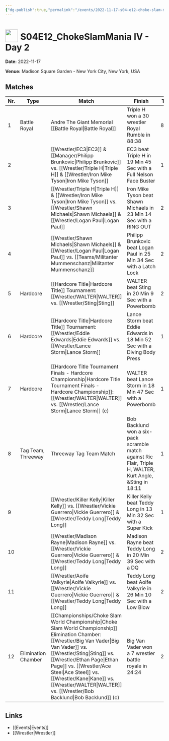 ```yaml
---
{"dg-publish":true,"permalink":"/events/2022-11-17-s04-e12-choke-slam-mania-iv-day-2/","title":"S04E12_ChokeSlamMania IV - Day 2","noteIcon":"","created":"2025-09-01T21:42:43.558+02:00"}
---
```



# <img src="z_Images/ChokeSlam.png" width="40" style="vertical-align:bottom; margin-right:8px;">**S04E12_ChokeSlamMania IV - Day 2**

**Date:** 2022-11-17

**Venue:** Madison Square Garden - New York City, New York, USA

## Matches

| Nr. | Type | Match | Finish | Time | Rating | Score |
|-----|------|-------|--------|------|--------|-------|
| 1 | Battle Royal | Andre The Giant Memorial [[Battle Royal\|Battle Royal]] | Triple H won a 30 wrestler Royal Rumble in  88:38 | 88:38 | ★★★★1/2 | 95 |
| 2 |  | [[Wrestler/EC3\|EC3]] & [[Manager/Philipp Brunkovic\|Philipp Brunkovic]] vs. [[Wrestler/Triple H\|Triple H]] & [[Wrestler/Iron Mike Tyson\|Iron Mike Tyson]] | EC3 beat Triple H in 19 Min 45 Sec with a Full Nelson Face Buster | 19:45 | ★★★★1/2 | 94 |
| 3 |  | [[Wrestler/Triple H\|Triple H]] & [[Wrestler/Iron Mike Tyson\|Iron Mike Tyson]] vs. [[Wrestler/Shawn Michaels\|Shawn Michaels]] & [[Wrestler/Logan Paul\|Logan Paul]] | Iron Mike Tyson beat Shawn Michaels in 23 Min 14 Sec with a RING OUT | 23:14 | ★★★★1/4 | 89 |
| 4 |  | [[Wrestler/Shawn Michaels\|Shawn Michaels]] & [[Wrestler/Logan Paul\|Logan Paul]] vs. [[Teams/Militanter Mummenschanz\|Militanter Mummenschanz]] | Philipp Brunkovic beat Logan Paul in 25 Min 34 Sec with a Latch Lock | 25:34 | ★★★★1/4 | 91 |
| 5 | Hardcore | [[Hardcore Title\|Hardcore Title]] Tournament: [[Wrestler/WALTER\|WALTER]] vs. [[Wrestler/Sting\|Sting]] | WALTER beat Sting in 20 Min 9 Sec with a Powerbomb | 20:09 | ★★★★1/2 | 95 |
| 6 | Hardcore | [[Hardcore Title\|Hardcore Title]] Tournament: [[Wrestler/Eddie Edwards\|Eddie Edwards]] vs. [[Wrestler/Lance Storm\|Lance Storm]] | Lance Storm beat Eddie Edwards in 18 Min 52 Sec with a Diving Body Press | 18:52 | ★★★1/2 | 79 |
| 7 | Hardcore | [[Hardcore Title Tournament Finals - Hardcore Championship\|Hardcore Title Tournament Finals - Hardcore Championship]]: [[Wrestler/WALTER\|WALTER]] vs. [[Wrestler/Lance Storm\|Lance Storm]] (c) | WALTER beat Lance Storm in 18 Min 47 Sec with a Powerbomb | 18:47 | ★★★★★ | 100 |
| 8 | Tag Team, Threeway | Threeway Tag Team Match | Bob Backlund won a six-pack scramble match against Ric Flair, Triple H, WALTER, Kurt Angle, &Sting in  18:11 | 18:11 | ★★★★1/2 | 92 |
| 9 |  | [[Wrestler/Killer Kelly\|Killer Kelly]] vs. [[Wrestler/Vickie Guerrero\|Vickie Guerrero]] & [[Wrestler/Teddy Long\|Teddy Long]] | Killer Kelly beat Teddy Long in 13 Min 32 Sec with a Super Kick | 13:32 | ★★★3/4 | 80 |
| 10 |  | [[Wrestler/Madison Rayne\|Madison Rayne]] vs. [[Wrestler/Vickie Guerrero\|Vickie Guerrero]] & [[Wrestler/Teddy Long\|Teddy Long]] | Madison Rayne beat Teddy Long in 20 Min 39 Sec with a DQ | 20:39 | ★★★1/2 | 79 |
| 11 |  | [[Wrestler/Aoife Valkyrie\|Aoife Valkyrie]] vs. [[Wrestler/Vickie Guerrero\|Vickie Guerrero]] & [[Wrestler/Teddy Long\|Teddy Long]] | Teddy Long beat Aoife Valkyrie in 26 Min 10 Sec with a Low Blow | 26:10 | ★★★1/2 | 79 |
| 12 | Elimination Chamber | [[Championships/Choke Slam World Championship\|Choke Slam World Championship]] Elimination Chamber: [[Wrestler/Big Van Vader\|Big Van Vader]] vs. [[Wrestler/Sting\|Sting]] vs. [[Wrestler/Ethan Page\|Ethan Page]] vs. [[Wrestler/Ace Steel\|Ace Steel]] vs. [[Wrestler/Kane\|Kane]] vs. [[Wrestler/WALTER\|WALTER]] vs. [[Wrestler/Bob Backlund\|Bob Backlund]] (c) | Big Van Vader won a 7 wrestler battle royale in  24:24 | 24:24 | ★★★★3/4 | 98 |

## Links
- [[Events\|Events]]
- [[Wrestler\|Wrestler]]
